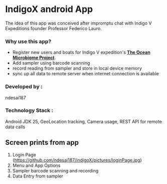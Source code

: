 # IndigoX android App

The idea of this app was conceived after impromptu chat with Indigo V Expeditions 
founder Professor Federico Lauro.

### Why use this app?
* Register new users and boats for Indigo V expedition's [**The Ocean Microbiome Project**](http://www.indigovexpeditions.org/the-ocean-microbiome-project/).
* Add sampler using barcode scanning
* record reading from sampler and store in local device memory
* sync up all data to remote server when internet connection is available

### Developed by : 
ndesai187

### Technology Stack : 
Android JDK 25, GeoLocation tracking, Camera usage, REST API for remote data calls

## Screen prints from app
1. Login Page
(https://github.com/ndesai187/indigoX/pictures/loginPage.jpg)
2. Menu and App Options
3. Sampler barcode scanning and recording
4. Data Entry from sampler